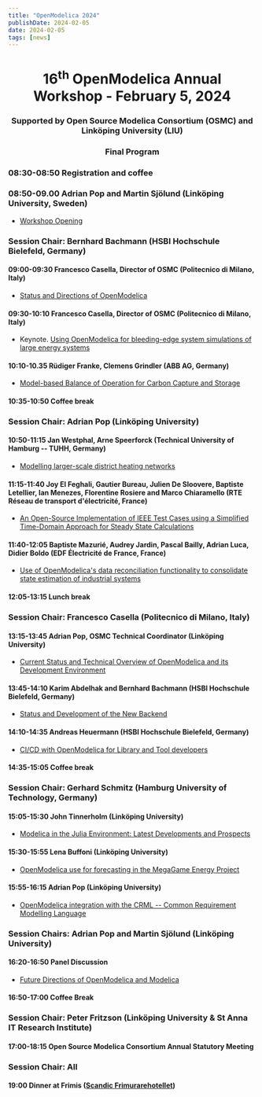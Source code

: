```yaml
---
title: "OpenModelica 2024"
publishDate: 2024-02-05
date: 2024-02-05
tags: [news]
---
```



<center>
<h1>16<sup>th</sup> OpenModelica Annual Workshop - February 5, 2024</h1>
<h3>Supported by Open Source Modelica Consortium (OSMC) and Linköping University (LIU)</h3>
<h3>Final Program</h3>
</center>

### 08:30-08:50 Registration and coffee

### 08:50-09.00 Adrian Pop and Martin Sjölund (Linköping University, Sweden)

- [Workshop Opening](/images/M_images/OpenModelicaWorkshop_2024/00_adrpo-2024-02-05_OpenModelica-Workshop-Opening.pdf)

### Session Chair: Bernhard Bachmann (HSBI Hochschule Bielefeld, Germany)
#### 09:00-09:30 Francesco Casella, Director of OSMC (Politecnico di Milano, Italy)

- [Status and Directions of OpenModelica](/images/M_images/OpenModelicaWorkshop_2024/01_OpenModelica2024-talk01-FrancescoCasella-OpenModelica-Workshop-StatusDirections-v3.pdf)

#### 09:30-10:10 Francesco Casella, Director of OSMC (Politecnico di Milano, Italy)

- Keynote. [Using OpenModelica for bleeding-edge system simulations of large energy systems](/images/M_images/OpenModelicaWorkshop_2024/02_OpenModelica-BleedingEdge-SystemSimulations-LargeEnergySystemModels.pdf)

#### 10:10-10.35 Rüdiger Franke, Clemens Grindler (ABB AG, Germany)

- [Model-based Balance of Operation for Carbon Capture and Storage](/images/M_images/OpenModelicaWorkshop_2024/03_240205_Franke%20Grindler%20OPTIMAX%20CCS.pdf)

#### 10:35-10:50 Coffee break

### Session Chair: Adrian Pop (Linköping University)
#### 10:50-11:15 Jan Westphal, Arne Speerforck (Technical University of Hamburg -- TUHH, Germany)

- [Modelling larger-scale district heating networks](/images/M_images/OpenModelicaWorkshop_2024/04_240205_Speerforck_OM.pdf)

#### 11:15-11:40 Joy El Feghali, Gautier Bureau, Julien De Sloovere, Baptiste Letellier, Ian Menezes, Florentine Rosiere and Marco Chiaramello (RTE Réseau de transport d'électricité, France)

- [An Open-Source Implementation of IEEE Test Cases using a Simplified Time-Domain Approach for Steady State Calculations](/images/M_images/OpenModelicaWorkshop_2024/05_Pr%c3%a9sentation_Joy_ELFEGHALI_OM_Workshop_2024.pdf)

#### 11:40-12:05 Baptiste Mazurié, Audrey Jardin, Pascal Bailly, Adrian Luca, Didier Boldo (EDF Électricité de France, France)

- [Use of OpenModelica's data reconciliation functionality to consolidate state estimation of industrial systems](/images/M_images/OpenModelicaWorkshop_2024/06_Slides_OM24_DataReconciliation_EDF.pdf)

#### 12:05-13:15 Lunch break

### Session Chair: Francesco Casella (Politecnico di Milano, Italy)
#### 13:15-13:45 Adrian Pop, OSMC Technical Coordinator (Linköping University)

- [Current Status and Technical Overview of OpenModelica and its Development Environment]()

#### 13:45-14:10 Karim Abdelhak and Bernhard Bachmann (HSBI Hochschule Bielefeld, Germany)

- [Status and Development of the New Backend](/images/M_images/OpenModelicaWorkshop_2024/08_Karim-OpenModelica-NewBackend-Status-presentation.pdf)

#### 14:10-14:35 Andreas Heuermann (HSBI Hochschule Bielefeld, Germany)

- [CI/CD with OpenModelica for Library and Tool developers](/images/M_images/OpenModelicaWorkshop_2024/09_AndreasH-OpenModelica_CICD.pdf)

#### 14:35-15:05 Coffee break

### Session Chair: Gerhard Schmitz (Hamburg University of Technology, Germany)
#### 15:05-15:30 John Tinnerholm (Linköping University)

- [Modelica in the Julia Environment: Latest Developments and Prospects](/images/M_images/OpenModelicaWorkshop_2024/10_ModelicaWorkshop2024Working.pdf)

#### 15:30-15:55 Lena Buffoni (Linköping University)

- [OpenModelica use for forecasting in the MegaGame Energy Project](/images/M_images/OpenModelicaWorkshop_2024/11_LenaBuffoni-Energy-MegaGame-OM-workshop.pdf)

#### 15:55-16:15 Adrian Pop (Linköping University)

- [OpenModelica integration with the CRML -- Common Requirement Modelling Language](/images/M_images/OpenModelicaWorkshop_2024/12_adrpo-OpenModelica-CRML-integration.pdf)

### Session Chairs: Adrian Pop and Martin Sjölund (Linköping University)

#### 16:20-16:50 Panel Discussion

- [Future Directions of OpenModelica and Modelica](/images/M_images/OpenModelicaWorkshop_2024/13_PanelDiscussion.pdf)

#### 16:50-17:00 Coffee Break

### Session Chair: Peter Fritzson (Linköping University & St Anna IT Research Institute)

#### 17:00-18:15 Open Source Modelica Consortium Annual Statutory Meeting

### Session Chair: All

#### 19:00 Dinner at Frimis ([Scandic Frimurarehotellet](https://www.scandichotels.se/hotell/sverige/linkoping/scandic-frimurarehotellet))

